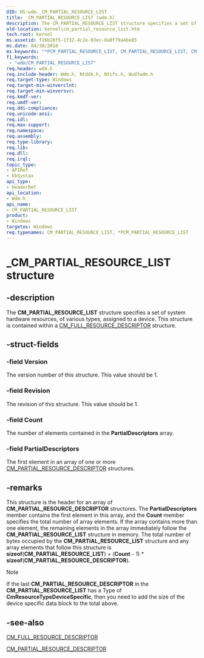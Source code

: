 ```yaml
---
UID: NS:wdm._CM_PARTIAL_RESOURCE_LIST
title: _CM_PARTIAL_RESOURCE_LIST (wdm.h)
description: The CM_PARTIAL_RESOURCE_LIST structure specifies a set of system hardware resources, of various types, assigned to a device. This structure is contained within a CM_FULL_RESOURCE_DESCRIPTOR structure.
old-location: kernel\cm_partial_resource_list.htm
tech.root: kernel
ms.assetid: f16b26f5-1f32-4c2e-83ec-0a0f79a4be85
ms.date: 04/30/2018
ms.keywords: "*PCM_PARTIAL_RESOURCE_LIST, CM_PARTIAL_RESOURCE_LIST, CM_PARTIAL_RESOURCE_LIST structure [Kernel-Mode Driver Architecture], PCM_PARTIAL_RESOURCE_LIST, PCM_PARTIAL_RESOURCE_LIST structure pointer [Kernel-Mode Driver Architecture], _CM_PARTIAL_RESOURCE_LIST, kernel.cm_partial_resource_list, kstruct_a_26d7ed25-e580-41e2-ae9d-5e06eb263e3d.xml, wdm/CM_PARTIAL_RESOURCE_LIST, wdm/PCM_PARTIAL_RESOURCE_LIST"
f1_keywords:
 - "wdm/CM_PARTIAL_RESOURCE_LIST"
req.header: wdm.h
req.include-header: Wdm.h, Ntddk.h, Ntifs.h, Wudfwdm.h
req.target-type: Windows
req.target-min-winverclnt: 
req.target-min-winversvr: 
req.kmdf-ver: 
req.umdf-ver: 
req.ddi-compliance: 
req.unicode-ansi: 
req.idl: 
req.max-support: 
req.namespace: 
req.assembly: 
req.type-library: 
req.lib: 
req.dll: 
req.irql: 
topic_type:
- APIRef
- kbSyntax
api_type:
- HeaderDef
api_location:
- Wdm.h
api_name:
- CM_PARTIAL_RESOURCE_LIST
product:
- Windows
targetos: Windows
req.typenames: CM_PARTIAL_RESOURCE_LIST, *PCM_PARTIAL_RESOURCE_LIST
---
```


# _CM_PARTIAL_RESOURCE_LIST structure


## -description


The <b>CM_PARTIAL_RESOURCE_LIST</b> structure specifies a set of system hardware resources, of various types, assigned to a device. This structure is contained within a <a href="https://docs.microsoft.com/windows-hardware/drivers/ddi/wdm/ns-wdm-_cm_full_resource_descriptor">CM_FULL_RESOURCE_DESCRIPTOR</a> structure.


## -struct-fields




### -field Version

The version number of this structure. This value should be 1.


### -field Revision

The revision of this structure. This value should be 1.


### -field Count

The number of elements contained in the <b>PartialDescriptors</b> array.


### -field PartialDescriptors

The first element in an array of one or more <a href="https://docs.microsoft.com/windows-hardware/drivers/ddi/wdm/ns-wdm-_cm_partial_resource_descriptor">CM_PARTIAL_RESOURCE_DESCRIPTOR</a> structures.


## -remarks



This structure is the header for an array of <b>CM_PARTIAL_RESOURCE_DESCRIPTOR</b> structures. The <b>PartialDescriptors</b> member contains the first element in this array, and the <b>Count</b> member specifies the total number of array elements. If the array contains more than one element, the remaining elements in the array immediately follow the <b>CM_PARTIAL_RESOURCE_LIST</b> structure in memory. The total number of bytes occupied by the <b>CM_PARTIAL_RESOURCE_LIST</b> structure and any array elements that follow this structure is <b>sizeof</b>(<b>CM_PARTIAL_RESOURCE_LIST</b>) + (<b>Count</b> - 1) * <b>sizeof</b>(<b>CM_PARTIAL_RESOURCE_DESCRIPTOR</b>).

> [!NOTE]
> If the last <b>CM_PARTIAL_RESOURCE_DESCRIPTOR</b> in the <b>CM_PARTIAL_RESOURCE_LIST</b> has a Type of **CmResourceTypeDeviceSpecific**, then you need to add the size of the device specific data block to the total above.
> 




## -see-also




<a href="https://docs.microsoft.com/windows-hardware/drivers/ddi/wdm/ns-wdm-_cm_full_resource_descriptor">CM_FULL_RESOURCE_DESCRIPTOR</a>



<a href="https://docs.microsoft.com/windows-hardware/drivers/ddi/wdm/ns-wdm-_cm_partial_resource_descriptor">CM_PARTIAL_RESOURCE_DESCRIPTOR</a>
 

 

